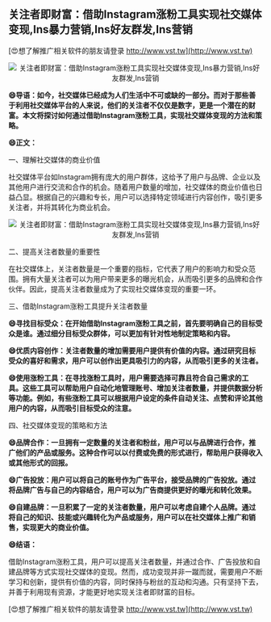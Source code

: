 ## **关注者即财富：借助Instagram涨粉工具实现社交媒体变现,Ins暴力营销,Ins好友群发,Ins营销**

[😍想了解推广相关软件的朋友请登录 http://www.vst.tw](http://www.vst.tw)

 <center><img src="https://vst.tw/MP4/tuiguang/png/0.png" alt="关注者即财富：借助Instagram涨粉工具实现社交媒体变现,Ins暴力营销,Ins好友群发,Ins营销"></center>

**😄导语：如今，社交媒体已经成为人们生活中不可或缺的一部分。而对于那些善于利用社交媒体平台的人来说，他们的关注者不仅仅是数字，更是一个潜在的财富。本文将探讨如何通过借助Instagram涨粉工具，实现社交媒体变现的方法和策略。**

**😄正文：**

一、理解社交媒体的商业价值

社交媒体平台如Instagram拥有庞大的用户群体，这给予了用户与品牌、企业以及其他用户进行交流和合作的机会。随着用户数量的增加，社交媒体的商业价值也日益凸显。根据自己的兴趣和专长，用户可以选择特定领域进行内容创作，吸引更多关注者，并将其转化为商业机会。

 <center><img src="https://vst.tw/MP4/tuiguang/png/1.png" alt="关注者即财富：借助Instagram涨粉工具实现社交媒体变现,Ins暴力营销,Ins好友群发,Ins营销"></center>

二、提高关注者数量的重要性

在社交媒体上，关注者数量是一个重要的指标，它代表了用户的影响力和受众范围。拥有大量关注者可以为用户带来更多的曝光机会，从而吸引更多的品牌和合作伙伴。因此，提高关注者数量成为了实现社交媒体变现的重要一环。

三、借助Instagram涨粉工具提升关注者数量

**😄寻找目标受众：在开始借助Instagram涨粉工具之前，首先要明确自己的目标受众是谁。通过细分目标受众群体，可以更加有针对性地制定策略和内容。**

**😄优质内容创作：关注者数量的增加需要用户提供有价值的内容。通过研究目标受众的喜好和需求，用户可以创作出更具吸引力的内容，从而吸引更多的关注者。**

**😄使用涨粉工具：在寻找涨粉工具时，用户需要选择可靠且符合自己需求的工具。这些工具可以帮助用户自动化地管理账号、增加关注者数量，并提供数据分析等功能。例如，有些涨粉工具可以根据用户设定的条件自动关注、点赞和评论其他用户的内容，从而吸引目标受众的注意。**

四、社交媒体变现的策略和方法

**😄品牌合作：一旦拥有一定数量的关注者和粉丝，用户可以与品牌进行合作，推广他们的产品或服务。这种合作可以以付费或免费的形式进行，帮助用户获得收入或其他形式的回报。**

**😄广告投放：用户可以将自己的账号作为广告平台，接受品牌的广告投放。通过将品牌广告与自己的内容结合，用户可以为广告商提供更好的曝光和转化效果。**

**😄自建品牌：一旦积累了一定的关注者数量，用户可以考虑自建个人品牌。通过将自己的知识、技能或兴趣转化为产品或服务，用户可以在社交媒体上推广和销售，实现更大的商业价值。**

**😄结语：**

借助Instagram涨粉工具，用户可以提高关注者数量，并通过合作、广告投放和自建品牌等方式实现社交媒体的变现。然而，成功变现并非一蹴而就，需要用户不断学习和创新，提供有价值的内容，同时保持与粉丝的互动和沟通。只有坚持下去，并善于利用现有资源，才能更好地实现关注者即财富的目标。

[😍想了解推广相关软件的朋友请登录 http://www.vst.tw](http://www.vst.tw)



